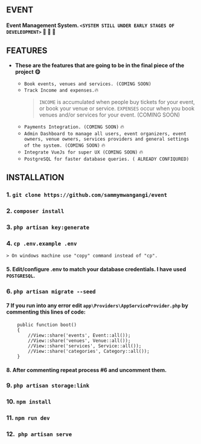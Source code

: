 
## EVENT

#### Event Management System. `<SYSTEM STILL UNDER EARLY STAGES OF DEVELEOPMENT>` :wrench: :nut_and_bolt: :hammer:

## FEATURES

* **These are the features that are going to be in the final piece of the project :yum:**

    * `Book events, venues and services. (COMING SOON)`
    * `Track Income and expenses.`:fire: 
        > `INCOME` is accumulated when people buy tickets for your event, or book your venue or service. `EXPENSES` occur when you book venues and/or services for your event.              (COMING SOON)
    * `Payments Integration. (COMING SOON)` :fire:
    * `Admin Dashboard to manage all users, event organizers, event owners, venue owners, services providers and general settings of the system. (COMING SOON)` :fire:
    * `Integrate VueJs for super UX (COMING SOON)` :fire:
    * `PostgreSQL for faster database queries. ( ALREADY CONFIQURED)`

## INSTALLATION

### 1. `git clone https://github.com/sammymwangangi/event`
### 2. `composer install`
### 3. `php artisan key:generate`
### 4. `cp .env.example .env`
    > On windows machine use "copy" command instead of "cp".
#### 5. Edit/configure .env to match your database credentials. I have used `POSTGRESQL`.
### 6. `php artisan migrate --seed`
#### 7 If you run into any error edit ```app\Providers\AppServiceProvider.php```  by commenting this lines of code:
```
    public function boot()
    {
        //View::share('events', Event::all());
        //View::share('venues', Venue::all());
        //View::share('services', Service::all());
        //View::share('categories', Category::all());
    }
```
#### 8. After commenting repeat process #6 and uncomment them.
### 9. ```php artisan storage:link```
### 10. ```npm install```
### 11. `npm run dev`
### 12.` php artisan serve`
